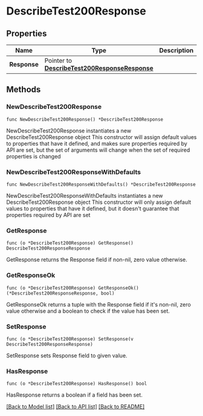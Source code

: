 # DescribeTest200Response

## Properties

Name | Type | Description | Notes
------------ | ------------- | ------------- | -------------
**Response** | Pointer to [**DescribeTest200ResponseResponse**](DescribeTest200ResponseResponse.md) |  | [optional] 

## Methods

### NewDescribeTest200Response

`func NewDescribeTest200Response() *DescribeTest200Response`

NewDescribeTest200Response instantiates a new DescribeTest200Response object
This constructor will assign default values to properties that have it defined,
and makes sure properties required by API are set, but the set of arguments
will change when the set of required properties is changed

### NewDescribeTest200ResponseWithDefaults

`func NewDescribeTest200ResponseWithDefaults() *DescribeTest200Response`

NewDescribeTest200ResponseWithDefaults instantiates a new DescribeTest200Response object
This constructor will only assign default values to properties that have it defined,
but it doesn't guarantee that properties required by API are set

### GetResponse

`func (o *DescribeTest200Response) GetResponse() DescribeTest200ResponseResponse`

GetResponse returns the Response field if non-nil, zero value otherwise.

### GetResponseOk

`func (o *DescribeTest200Response) GetResponseOk() (*DescribeTest200ResponseResponse, bool)`

GetResponseOk returns a tuple with the Response field if it's non-nil, zero value otherwise
and a boolean to check if the value has been set.

### SetResponse

`func (o *DescribeTest200Response) SetResponse(v DescribeTest200ResponseResponse)`

SetResponse sets Response field to given value.

### HasResponse

`func (o *DescribeTest200Response) HasResponse() bool`

HasResponse returns a boolean if a field has been set.


[[Back to Model list]](../README.md#documentation-for-models) [[Back to API list]](../README.md#documentation-for-api-endpoints) [[Back to README]](../README.md)



